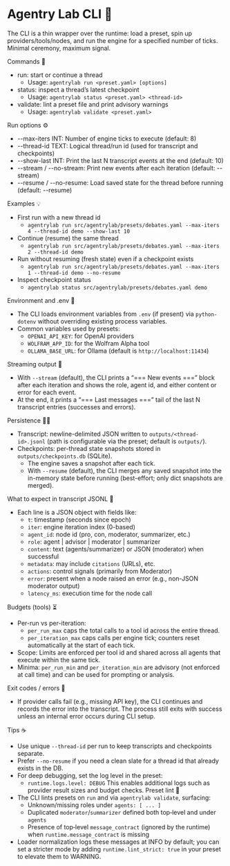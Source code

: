 # Agentry Lab CLI 🚀

The CLI is a thin wrapper over the runtime: load a preset, spin up providers/tools/nodes,
and run the engine for a specified number of ticks. Minimal ceremony, maximum signal.

Commands 🧭
- run: start or continue a thread
  - Usage: `agentrylab run <preset.yaml> [options]`
- status: inspect a thread’s latest checkpoint
  - Usage: `agentrylab status <preset.yaml> <thread-id>`
- validate: lint a preset file and print advisory warnings
  - Usage: `agentrylab validate <preset.yaml>`

Run options ⚙️
- --max-iters INT: Number of engine ticks to execute (default: 8)
- --thread-id TEXT: Logical thread/run id (used for transcript and checkpoints)
- --show-last INT: Print the last N transcript events at the end (default: 10)
- --stream / --no-stream: Print new events after each iteration (default: --stream)
- --resume / --no-resume: Load saved state for the thread before running (default: --resume)

Examples 💡
- First run with a new thread id
  - `agentrylab run src/agentrylab/presets/debates.yaml --max-iters 4 --thread-id demo --show-last 10`
- Continue (resume) the same thread
  - `agentrylab run src/agentrylab/presets/debates.yaml --max-iters 2 --thread-id demo`
- Run without resuming (fresh state) even if a checkpoint exists
  - `agentrylab run src/agentrylab/presets/debates.yaml --max-iters 1 --thread-id demo --no-resume`
- Inspect checkpoint status
  - `agentrylab status src/agentrylab/presets/debates.yaml demo`

Environment and .env 🔑
- The CLI loads environment variables from `.env` (if present) via `python-dotenv`
  without overriding existing process variables.
- Common variables used by presets:
  - `OPENAI_API_KEY`: for OpenAI providers
  - `WOLFRAM_APP_ID`: for the Wolfram Alpha tool
  - `OLLAMA_BASE_URL`: for Ollama (default is `http://localhost:11434`)

Streaming output 📡
- With `--stream` (default), the CLI prints a “=== New events ===” block after
  each iteration and shows the role, agent id, and either content or error for
  each event.
- At the end, it prints a “=== Last messages ===” tail of the last N transcript
  entries (successes and errors).

Persistence 📜💾
- Transcript: newline-delimited JSON written to `outputs/<thread-id>.jsonl`
  (path is configurable via the preset; default is `outputs/`).
- Checkpoints: per-thread state snapshots stored in `outputs/checkpoints.db`
  (SQLite).
  - The engine saves a snapshot after each tick.
  - With `--resume` (default), the CLI merges any saved snapshot into the
    in-memory state before running (best-effort; only dict snapshots are merged).

What to expect in transcript JSONL 🧾
- Each line is a JSON object with fields like:
  - `t`: timestamp (seconds since epoch)
  - `iter`: engine iteration index (0-based)
  - `agent_id`: node id (pro, con, moderator, summarizer, etc.)
  - `role`: agent | advisor | moderator | summarizer
  - `content`: text (agents/summarizer) or JSON (moderator) when successful
  - `metadata`: may include `citations` (URLs), etc.
  - `actions`: control signals (primarily from Moderator)
  - `error`: present when a node raised an error (e.g., non-JSON moderator output)
  - `latency_ms`: execution time for the node call

Budgets (tools) ⏳
- Per-run vs per-iteration:
  - `per_run_max` caps the total calls to a tool id across the entire thread.
  - `per_iteration_max` caps calls per engine tick; counters reset automatically
    at the start of each tick.
- Scope: Limits are enforced per tool id and shared across all agents that
  execute within the same tick.
- Minima: `per_run_min` and `per_iteration_min` are advisory (not enforced at
  call time) and can be used for prompting or analysis.

Exit codes / errors 🧯
- If provider calls fail (e.g., missing API key), the CLI continues and records
  the error into the transcript. The process still exits with success unless an
  internal error occurs during CLI setup.

Tips ☕️
- Use unique `--thread-id` per run to keep transcripts and checkpoints separate.
- Prefer `--no-resume` if you need a clean slate for a thread id that already
  exists in the DB.
- For deep debugging, set the log level in the preset:
  - `runtime.logs.level: DEBUG`
  This enables additional logs such as provider result sizes and budget checks.
Preset lint 🧹
- The CLI lints presets on `run` and via `agentrylab validate`, surfacing:
  - Unknown/missing roles under `agents: [ ... ]`
  - Duplicated `moderator`/`summarizer` defined both top‑level and under `agents`
  - Presence of top‑level `message_contract` (ignored by the runtime) when
    `runtime.message_contract` is missing
- Loader normalization logs these messages at INFO by default; you can set a
  stricter mode by adding `runtime.lint_strict: true` in your preset to elevate
  them to WARNING.

